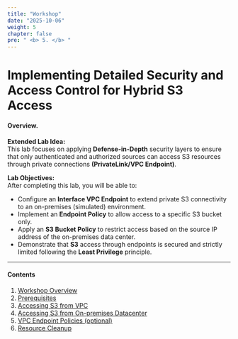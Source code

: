 ```yaml
---
title: "Workshop"
date: "2025-10-06"
weight: 5
chapter: false
pre: " <b> 5. </b> "
---
```


# Implementing Detailed Security and Access Control for Hybrid S3 Access

#### Overview.

**Extended Lab Idea:**  
This lab focuses on applying **Defense-in-Depth** security layers to ensure that only authenticated and authorized
sources can access S3 resources through private connections **(PrivateLink/VPC Endpoint)**.

**Lab Objectives:**  
After completing this lab, you will be able to:

- Configure an **Interface VPC Endpoint** to extend private S3 connectivity to an on-premises (simulated) environment.
- Implement an **Endpoint Policy** to allow access to a specific S3 bucket only.
- Apply an **S3 Bucket Policy** to restrict access based on the source IP address of the on-premises data center.
- Demonstrate that **S3** access through endpoints is secured and strictly limited following the **Least Privilege** principle.

---

#### Contents

1. [Workshop Overview](5.1-Workshop-overview/)
2. [Prerequisites](5.2-Prerequiste/)
3. [Accessing S3 from VPC](5.3-S3-vpc/)
4. [Accessing S3 from On-premises Datacenter](5.4-S3-onprem/)
5. [VPC Endpoint Policies (optional)](5.5-Policy/)
6. [Resource Cleanup](5.6-Cleanup/)  
